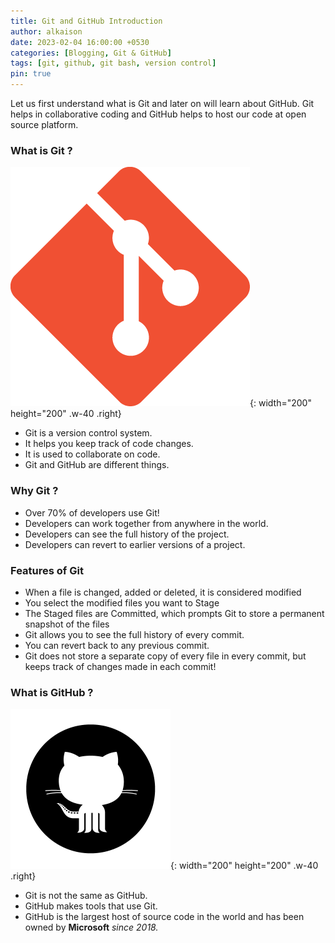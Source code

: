```yaml
---
title: Git and GitHub Introduction
author: alkaison
date: 2023-02-04 16:00:00 +0530
categories: [Blogging, Git & GitHub]
tags: [git, github, git bash, version control]
pin: true
---
```


Let us first understand what is Git and later on will learn about GitHub. Git helps in collaborative coding and GitHub helps to host our code at open source platform.

### What is Git ?

![Git Logo](/assets/img/git-logo.png){: width="200" height="200" .w-40 .right}
- Git is a version control system.
- It helps you keep track of code changes.
- It is used to collaborate on code.
- Git and GitHub are different things.

### Why Git ?

- Over 70% of developers use Git!
- Developers can work together from anywhere in the world.
- Developers can see the full history of the project.
- Developers can revert to earlier versions of a project.

### Features of Git 

- When a file is changed, added or deleted, it is considered modified
- You select the modified files you want to Stage
- The Staged files are Committed, which prompts Git to store a permanent snapshot of the files
- Git allows you to see the full history of every commit.
- You can revert back to any previous commit.
- Git does not store a separate copy of every file in every commit, but keeps track of changes made in each commit!

### What is GitHub ?

![GitHub Logo](/assets/img/github-logo.png){: width="200" height="200" .w-40 .right}
- Git is not the same as GitHub.
- GitHub makes tools that use  Git.
- GitHub is the largest host of source code in the world and has been owned by <strong>Microsoft</strong> <em>since 2018.</em>
